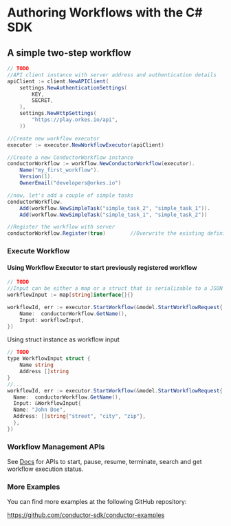 # Authoring Workflows with the C# SDK

## A simple two-step workflow

```csharp
// TODO
//API client instance with server address and authentication details
apiClient := client.NewAPIClient(
    settings.NewAuthenticationSettings(
        KEY,
        SECRET,
    ),
    settings.NewHttpSettings(
        "https://play.orkes.io/api",
    ))

//Create new workflow executor
executor := executor.NewWorkflowExecutor(apiClient)

//Create a new ConductorWorkflow instance
conductorWorkflow := workflow.NewConductorWorkflow(executor).
    Name("my_first_workflow").
    Version(1).
    OwnerEmail("developers@orkes.io")

//now, let's add a couple of simple tasks
conductorWorkflow.
	Add(workflow.NewSimpleTask("simple_task_2", "simple_task_1")).
    Add(workflow.NewSimpleTask("simple_task_1", "simple_task_2"))

//Register the workflow with server
conductorWorkflow.Register(true)        //Overwrite the existing definition with the new one
```
### Execute Workflow

#### Using Workflow Executor to start previously registered workflow
```csharp
// TODO
//Input can be either a map or a struct that is serializable to a JSON map
workflowInput := map[string]interface{}{}

workflowId, err := executor.StartWorkflow(&model.StartWorkflowRequest{
    Name:  conductorWorkflow.GetName(),
    Input: workflowInput,
})
```


Using struct instance as workflow input
```csharp
// TODO
type WorkflowInput struct {
    Name string
    Address []string
}
//...
workflowId, err := executor.StartWorkflow(&model.StartWorkflowRequest{
  Name:  conductorWorkflow.GetName(),
  Input: &WorkflowInput{
  Name: "John Doe",
  Address: []string{"street", "city", "zip"},
  },
})
```
### Workflow Management APIs
See [Docs](/docs/readme/executor.md) for APIs to start, pause, resume, terminate, search and get workflow execution status.

### More Examples
You can find more examples at the following GitHub repository:

https://github.com/conductor-sdk/conductor-examples
